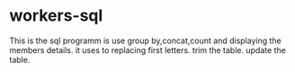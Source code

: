 # workers-sql
This is the sql programm is use group by,concat,count and displaying the members details.
it uses to replacing first letters.
trim the table.
update the table.
